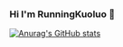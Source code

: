 ### Hi I'm RunningKuoluo 👋
[![Anurag's GitHub stats](https://github-readme-stats.vercel.app/api?username=RunningKuoluo)](https://github.com/anuraghazra/github-readme-stats)

